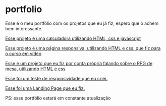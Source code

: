 # portfolio
 
Esse é o meu portfólio com os projetos que eu já fiz, espero que o achem bem interessante.

<a href="https://joao-paulo-moreira.github.io/portfolio/calculadora/" target="_blank">Esse projeto é uma calculadora utilizando HTML, css e javascript</a>

<a href="https://joao-paulo-moreira.github.io/portfolio/projeto-android/android" target="_blank">Esse projeto é uma página responsiva, utilizando HTML e css, que fiz para o curso em vídeo</a>

<a href="https://joao-paulo-moreira.github.io/portfolio/RPG-o-que-e/" target="_blank">Esse é um projeto que eu fiz por conta própria falando sobre o RPG de mesa, utilizando HTML e css</a>

<a href="https://joao-paulo-moreira.github.io/portfolio/teste-responsivo/" target="_blank">Esse foi um teste de responsividade que eu criei.</a>

<a href="https://joao-paulo-moreira.github.io/portfolio/projeto-landing/" target="_blank">Esse foi uma Landing Page que eu fiz.</a>

PS: esse portfólio estará em constante atualização

